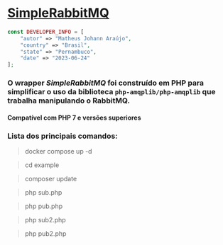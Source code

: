 # [SimpleRabbitMQ](https://github.com/matheusjohannaraujo/simple_rabbitmq)

```php
const DEVELOPER_INFO = [
    "autor" => "Matheus Johann Araújo",
    "country" => "Brasil",
    "state" => "Pernambuco",
    "date" => "2023-06-24"
];
```

### O wrapper <i>SimpleRabbitMQ</i> foi construído em PHP para simplificar o uso da biblioteca `php-amqplib/php-amqplib` que trabalha manipulando o RabbitMQ.

#### Compatível com PHP 7 e versões superiores

### Lista dos principais comandos:

> docker compose up -d

> cd example

> composer update

> php sub.php

> php pub.php

> php sub2.php

> php pub2.php
